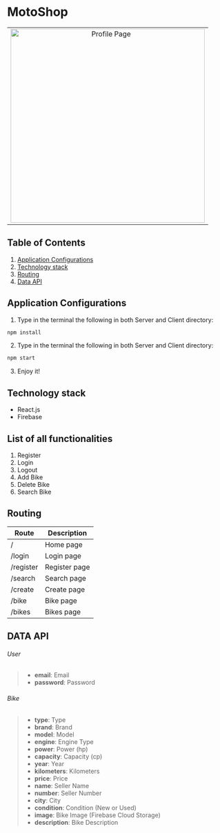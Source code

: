 # MotoShop

<table>
  <tbody>
    <tr>
      <td align="center" valign="middle"> 
        <img width="450px" src="https://res.cloudinary.com/aleksandroww97/image/upload/v1597335053/homePage_i1a9ni.jpg" alt="Profile Page" />
      </td>
  </tbody>
</table>

## Table of Contents

1. [Application Configurations](https://github.com/aleksandroww/MotoShop#application-configurations)
2. [Technology stack](https://github.com/aleksandroww/MotoShop#technology-stack)
3. [Routing](https://github.com/aleksandroww/MotoShop#routing)
4. [Data API](https://github.com/aleksandroww/MotoShop#data-api)

## Application Configurations

1. Type in the terminal the following in both Server and Client directory:

```bash
npm install
```

2. Type in the terminal the following in both Server and Client directory:

```bash
npm start
```

3. Enjoy it!

## Technology stack

- React.js
- Firebase

## List of all functionalities

1. Register
2. Login
3. Logout
4. Add Bike
5. Delete Bike
6. Search Bike

## Routing

| Route     | Description   |
| --------- | ------------- |
| /         | Home page     |
| /login    | Login page    |
| /register | Register page |
| /search   | Search page   |
| /create   | Create page   |
| /bike     | Bike page     |
| /bikes    | Bikes page    |

## DATA API

###### User

> - **email**: Email
> - **password**: Password

###### Bike

> - **type**: Type
> - **brand**: Brand
> - **model**: Model
> - **engine**: Engine Type
> - **power**: Power (hp)
> - **capacity**: Capacity (cp)
> - **year**: Year
> - **kilometers**: Kilometers
> - **price**: Price
> - **name**: Seller Name
> - **number**: Seller Number
> - **city**: City
> - **condition**: Condition (New or Used)
> - **image**: Bike Image (Firebase Cloud Storage)
> - **description**: Bike Description

